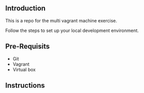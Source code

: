 ## Introduction
This is a repo for the multi vagrant machine exercise.

Follow the steps to set up your local development environment.
## Pre-Requisits
- Git
- Vagrant
- Virtual box

## Instructions